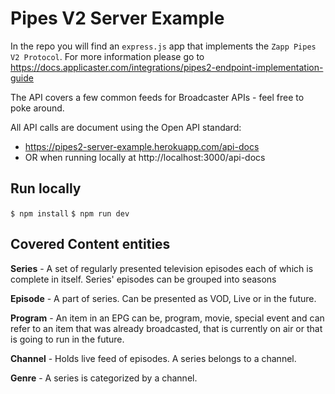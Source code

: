 # Pipes V2 Server Example

In the repo you will find an `express.js` app that implements the `Zapp Pipes V2 Protocol`.
For more information please go to https://docs.applicaster.com/integrations/pipes2-endpoint-implementation-guide

The API covers a few common feeds for Broadcaster APIs - feel free to poke around.

All API calls are document using the Open API standard:

- https://pipes2-server-example.herokuapp.com/api-docs
- OR when running locally at http://localhost:3000/api-docs

## Run locally

`$ npm install`
`$ npm run dev`

## Covered Content entities

**Series** - A set of regularly presented television episodes each of which is complete in itself. Series' episodes can be grouped into seasons

**Episode** - A part of series. Can be presented as VOD, Live or in the future.

**Program** - An item in an EPG can be, program, movie, special event and can
refer to an item that was already broadcasted, that is currently on air or that
is going to run in the future.

**Channel** - Holds live feed of episodes. A series belongs to a channel.

**Genre** - A series is categorized by a channel.
